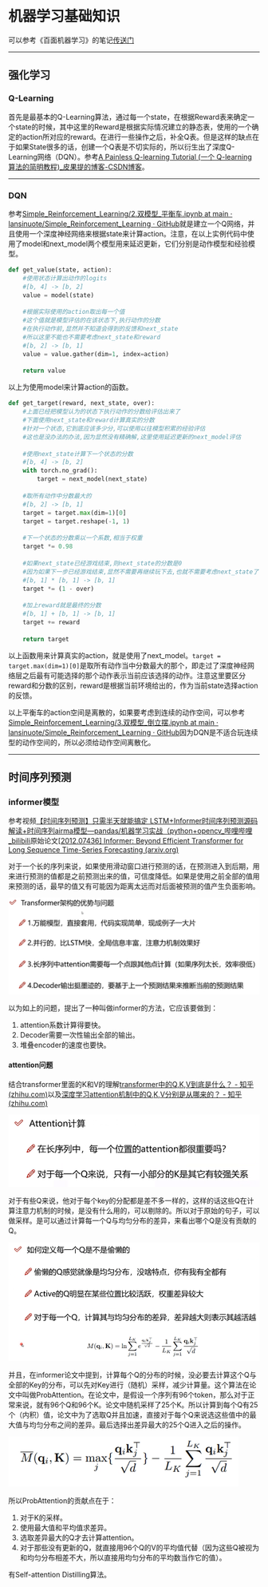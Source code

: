 # 机器学习基础知识

可以参考《百面机器学习》的笔记[传送门](../ml.md)

---

## 强化学习

### Q-Learning

首先是最基本的Q-Learning算法，通过每一个state，在根据Reward表来确定一个state的时候，其中这里的Reward是根据实际情况建立的静态表，使用的一个确定的action所对应的reward。在进行一些操作之后，补全Q表。但是这样的缺点在于如果State很多的话，创建一个Q表是不切实际的，所以衍生出了深度Q-Learning网络（DQN）。参考[A Painless Q-learning Tutorial (一个 Q-learning 算法的简明教程)_皮果提的博客-CSDN博客](https://blog.csdn.net/itplus/article/details/9361915)。

---

### DQN

参考[Simple_Reinforcement_Learning/2.双模型_平衡车.ipynb at main · lansinuote/Simple_Reinforcement_Learning · GitHub](https://github.com/lansinuote/Simple_Reinforcement_Learning/blob/main/6.DQN算法/2.双模型_平衡车.ipynb)就是建立一个Q网络，并且使用一个深度神经网络来根据state来计算action。注意，在以上实例代码中使用了model和next_model两个模型用来延迟更新，它们分别是动作模型和经验模型。

```python
def get_value(state, action):
    #使用状态计算出动作的logits
    #[b, 4] -> [b, 2]
    value = model(state)

    #根据实际使用的action取出每一个值
    #这个值就是模型评估的在该状态下,执行动作的分数
    #在执行动作前,显然并不知道会得到的反馈和next_state
    #所以这里不能也不需要考虑next_state和reward
    #[b, 2] -> [b, 1]
    value = value.gather(dim=1, index=action)

    return value

```

以上为使用model来计算action的函数。

```python
def get_target(reward, next_state, over):
    #上面已经把模型认为的状态下执行动作的分数给评估出来了
    #下面使用next_state和reward计算真实的分数
    #针对一个状态,它到底应该多少分,可以使用以往模型积累的经验评估
    #这也是没办法的办法,因为显然没有精确解,这里使用延迟更新的next_model评估

    #使用next_state计算下一个状态的分数
    #[b, 4] -> [b, 2]
    with torch.no_grad():
        target = next_model(next_state)

    #取所有动作中分数最大的
    #[b, 2] -> [b, 1]
    target = target.max(dim=1)[0]
    target = target.reshape(-1, 1)

    #下一个状态的分数乘以一个系数,相当于权重
    target *= 0.98

    #如果next_state已经游戏结束,则next_state的分数是0
    #因为如果下一步已经游戏结束,显然不需要再继续玩下去,也就不需要考虑next_state了.
    #[b, 1] * [b, 1] -> [b, 1]
    target *= (1 - over)

    #加上reward就是最终的分数
    #[b, 1] + [b, 1] -> [b, 1]
    target += reward

    return target

```

以上函数用来计算真实的action，就是使用了next_model。`target = target.max(dim=1)[0]`是取所有动作当中分数最大的那个，即走过了深度神经网络层之后最有可能选择的那个动作表示当前应该选择的动作。注意这里要区分reward和分数的区别，reward是根据当前环境给出的，作为当前state选择action的反馈。

以上平衡车的action空间是离散的，如果要考虑到连续的动作空间，可以参考[Simple_Reinforcement_Learning/3.双模型_倒立摆.ipynb at main · lansinuote/Simple_Reinforcement_Learning · GitHub](https://github.com/lansinuote/Simple_Reinforcement_Learning/blob/main/6.DQN算法/3.双模型_倒立摆.ipynb)因为DQN是不适合玩连续型的动作空间的，所以必须给动作空间离散化。

---

## 时间序列预测

### informer模型

参考视频[【时间序列预测】只需半天就能搞定 LSTM+Informer时间序列预测源码解读+时间序列airma模型—pandas/机器学习实战（python+opencv_哔哩哔哩_bilibili](https://www.bilibili.com/video/BV1Me4y1e7Jf/?vd_source=36542d6c49bf487d8a18d22be404b8d2)原始论文[[2012.07436\] Informer: Beyond Efficient Transformer for Long Sequence Time-Series Forecasting (arxiv.org)](https://arxiv.org/abs/2012.07436)

对于一个长的序列来说，如果使用滑动窗口进行预测的话，在预测进入到后期，用来进行预测的值都是之前预测出来的值，可信度降低。如果是使用之前全部的值用来预测的话，最早的值又有可能因为距离太远而对后面被预测的值产生负面影响。

![image-20221113125521546](basicKnow.assets/image-20221113125521546.png)

以为如上的问题，提出了一种叫做informer的方法，它应该要做到：

1. attention系数计算得要快。
2. Decoder需要一次性输出全部的输出。
3. 堆叠encoder的速度也要快。

#### attention问题

结合transformer里面的K和V的理解[transformer中的Q,K,V到底是什么？ - 知乎 (zhihu.com)](https://www.zhihu.com/question/427629601)以及[深度学习attention机制中的Q,K,V分别是从哪来的？ - 知乎 (zhihu.com)](https://www.zhihu.com/question/325839123/answer/2473804749)

![image-20221116104607531](basicKnow.assets/image-20221116104607531.png)

对于有些Q来说，他对于每个key的分配都是差不多一样的，这样的话这些Q在计算注意力机制的时候，是没有什么用的，可以剔除的。所以对于原始的句子，可以做采样。是可以通过计算每一个Q与均匀分布的差异，来看出哪个Q是没有贡献的Q。

![image-20221116110834987](basicKnow.assets/image-20221116110834987.png)

并且，在informer论文中提到，计算每个Q的分布的时候，没必要去计算这个Q与全部的Key的分布，可以先对Key进行（随机）采样，减少计算量。这个算法在论文中叫做ProbAttention。在论文中，是假设一个序列有96个token，那么对于正常来说，就有96个Q和96个K。论文中随机采样了25个K。所以计算到每个Q有25个（内积）值，论文中为了选取Q并且加速，直接对于每个Q来说选这些值中的最大值与均匀分布之间的差异。最后选择出差异最大的25个Q进入之后的操作。

![image-20221116113558593](basicKnow.assets/image-20221116113558593.png)

所以ProbAttention的贡献点在于：

1. 对于K的采样。
2. 使用最大值和平均值求差异。
3. 选取差异最大的Q才去计算attention。
4. 对于那些没有更新的Q，就直接用96个Q的V的平均值代替（因为这些Q被视为和均匀分布相差不大，所以直接用均匀分布的平均数当作它的值）。

有Self-attention Distilling算法。





 
